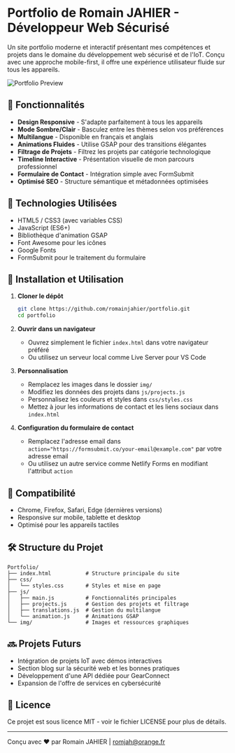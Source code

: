 # Portfolio de Romain JAHIER - Développeur Web Sécurisé

Un site portfolio moderne et interactif présentant mes compétences et projets dans le domaine du développement web sécurisé et de l'IoT. Conçu avec une approche mobile-first, il offre une expérience utilisateur fluide sur tous les appareils.

![Portfolio Preview](img/preview.jpg)

## 🌟 Fonctionnalités

- **Design Responsive** - S'adapte parfaitement à tous les appareils
- **Mode Sombre/Clair** - Basculez entre les thèmes selon vos préférences
- **Multilangue** - Disponible en français et anglais
- **Animations Fluides** - Utilise GSAP pour des transitions élégantes
- **Filtrage de Projets** - Filtrez les projets par catégorie technologique
- **Timeline Interactive** - Présentation visuelle de mon parcours professionnel
- **Formulaire de Contact** - Intégration simple avec FormSubmit
- **Optimisé SEO** - Structure sémantique et métadonnées optimisées

## 🚀 Technologies Utilisées

- HTML5 / CSS3 (avec variables CSS)
- JavaScript (ES6+)
- Bibliothèque d'animation GSAP
- Font Awesome pour les icônes
- Google Fonts
- FormSubmit pour le traitement du formulaire

## 🔧 Installation et Utilisation

1. **Cloner le dépôt**
   ```bash
   git clone https://github.com/romainjahier/portfolio.git
   cd portfolio
   ```

2. **Ouvrir dans un navigateur**
   - Ouvrez simplement le fichier `index.html` dans votre navigateur préféré
   - Ou utilisez un serveur local comme Live Server pour VS Code

3. **Personnalisation**
   - Remplacez les images dans le dossier `img/`
   - Modifiez les données des projets dans `js/projects.js`
   - Personnalisez les couleurs et styles dans `css/styles.css`
   - Mettez à jour les informations de contact et les liens sociaux dans `index.html`

4. **Configuration du formulaire de contact**
   - Remplacez l'adresse email dans `action="https://formsubmit.co/your-email@example.com"` par votre adresse email
   - Ou utilisez un autre service comme Netlify Forms en modifiant l'attribut `action`

## 📱 Compatibilité

- Chrome, Firefox, Safari, Edge (dernières versions)
- Responsive sur mobile, tablette et desktop
- Optimisé pour les appareils tactiles

## 🛠️ Structure du Projet

```
Portfolio/
├── index.html           # Structure principale du site
├── css/
│   └── styles.css       # Styles et mise en page
├── js/
│   ├── main.js          # Fonctionnalités principales
│   ├── projects.js      # Gestion des projets et filtrage
│   ├── translations.js  # Gestion du multilangue
│   └── animation.js     # Animations GSAP
└── img/                 # Images et ressources graphiques
```

## 🔜 Projets Futurs

- Intégration de projets IoT avec démos interactives
- Section blog sur la sécurité web et les bonnes pratiques
- Développement d'une API dédiée pour GearConnect
- Expansion de l'offre de services en cybersécurité

## 📄 Licence

Ce projet est sous licence MIT - voir le fichier LICENSE pour plus de détails.

---

Conçu avec ❤️ par Romain JAHIER | romjah@orange.fr 